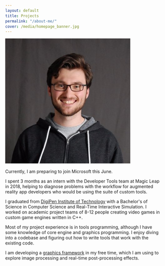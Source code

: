 ```yaml
---
layout: default
title: Projects
permalink: "/about-me/"
cover: /media/homepage_banner.jpg
---
```


<p>
    <img class="profile-pic" src="/media/profile_pic.jpg">
</p>

Currently, I am preparing to join Microsoft this June.

I spent 3 months as an intern with the Developer Tools team at Magic Leap in 2018, helping to diagnose problems with the workflow for augmented reality app developers who would be using the suite of custom tools.

I graduated from [DigiPen Institute of Technology](https://www.digipen.edu) with a Bachelor's of Science in Computer Science and Real-Time Interactive Simulation.
I worked on academic project teams of 8-12 people creating video games in custom game engines written in C++.

Most of my project experience is in tools programming, although I have some knowledge of core engine and graphics programming.
I enjoy diving into a codebase and figuring out how to write tools that work with the existing code.

I am developing a [graphics framework](https://github.com/nicholasammann/elba) in my free time, which I am using to explore image processing and real-time post-processing effects.


<!--
<p>
    Lately, I have taken an interest in UI/UX design. I am developing a <a href="http://nickammann.com/">GUI for Perforce</a>, targeted towards game developers that might benefit from a directed source control workflow.
</p>
-->